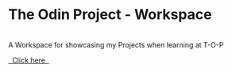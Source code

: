 # The Odin Project - Workspace
<br>
A Workspace for showcasing my Projects when learning at T-O-P

 [&nbsp; Click here &nbsp;](https://0xAbdulKhalid.github.io/Odin-Project-Workspace/Etch-a-Sketch/README.md "Project Link")
